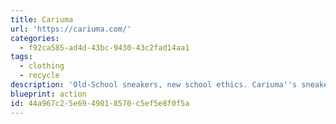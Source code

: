 ```yaml
---
title: Cariuma
url: 'https://cariuma.com/'
categories:
  - f92ca585-ad4d-43bc-9430-43c2fad14aa1
tags:
  - clothing
  - recycle
description: 'Old-School sneakers, new school ethics. Cariuma''s sneakers are handcrafted with premium natural materials, an obsessive eye for detail, and a conscious mind. They care deeply about our craftsmen, and ensure that they earn fair wages and experience safe working conditions.  Some of their shoes are carbon _negative_, and they are committed to carbon-neutral shipping processes, which they do by purchasing carbon offsets for each shipment.'
blueprint: action
id: 44a967c2-5e69-4901-8570-c5ef5e8f0f5a
---
```

